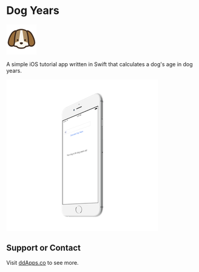 Dog Years
========
![alt text](https://raw.githubusercontent.com/duliodenis/DogYears/master/Art/dog-head-80x80.png "DogYears Logo")

A simple iOS tutorial app written in Swift that calculates a dog's age in dog years.

![](https://raw.githubusercontent.com/duliodenis/DogYears/master/Art/DogYears-In-Device.png)

## Support or Contact
Visit [ddApps.co](http://ddapps.co) to see more.
